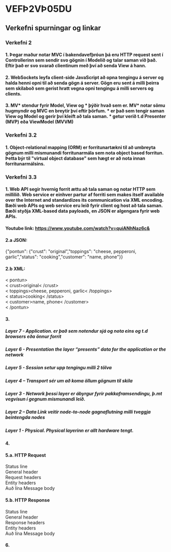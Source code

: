 # VEFÞ2VÞ05DU

## Verkefni spurningar og linkar

### Verkefni 2
#### 1. Þegar maður notar MVC í bakendavefþróun þá eru HTTP request sent í Controllerinn sem sendir svo gögnin í Modelið og talar saman við það. Eftir það er svo svarað clientinum með því að senda View á hann.

#### 2. WebSockets leyfa client-side JavaScript að opna tengingu á server og halda henni opni til að senda gögn á server. Gögn eru sent á milli þeirra sem skilaboð sem gerist hratt vegna opni tengingu á milli servers og clients.

#### 3. MV* stendur fyrir Model, View og * þýðir hvað sem er. MV* notar sömu hugmyndir og MVC en breytir því eftir þörfum. * er það sem tengir saman View og Model og gerir því kleift að tala saman. * getur verið t.d Presenter (MVP) eða ViewModel (MVVM)

### Verkefni 3.2
#### 1. Object-relational mapping (ORM) er forritunartækni til að umbreyta gögnum milli mismunandi forritunarmála sem nota object based forritun. Þetta býr til "virtual object database" sem hægt er að nota innan forritunarmálsins.

### Verkefni 3.3
#### 1. Web API segir hvernig forrit ættu að tala saman og notar HTTP sem millilið. Web service er einhver partur af forriti sem makes itself available over the Internet and standardizes its communication via XML encoding. Bæði web APIs og web service eru leið fyrir client og host að tala saman. Bæði styðja XML-based data payloads, en JSON er algengara fyrir web APIs.
#### Youtube link: https://www.youtube.com/watch?v=quiANhNaz6c&

#### 2.a JSON: 
{"pontun": {"crust": "original","toppings": "cheese, pepperoni, garlic","status": "cooking","customer": "name, phone"}}
#### 2.b XML:
< pontun><br>
  < crust>original< /crust><br>
  < toppings>cheese, pepperoni, garlic< /toppings><br>
  < status>cooking< /status><br>
  < customer>name, phone< /customer><br>
< /pontun>

#### 3.
##### Layer 7 - Application. er það sem notendur sjá og nota eins og t.d browsers eða önnur forrit
##### Layer 6 - Presentation the layer “presents” data for the application or the network
##### Layer 5 - Session setur upp tengingu milli 2 tölva
##### Layer 4 – Transport sér um að koma öllum gögnum til skila
##### Layer 3 - Network þessi layer er ábyrgur fyrir pakkaframsendingu, þ.mt vegvísun í gegnum mismunandi leið.
##### Layer 2 – Data Link veitir node-to-node gagnaflutning milli tveggja beintengda nodes
##### Layer 1 - Physical. Physical layerinn er allt hardware tengt.

#### 4.

#### 5.a. HTTP Request
Status line <br>
General header <br>
Request headers <br>
Entity headers <br>
Auð lína
Message body <br>

#### 5.b. HTTP Response
Status line <br>
General header <br>
Response headers <br>
Entity headers <br>
Auð lína
Message body <br>

#### 6.
